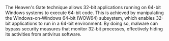 The Heaven's Gate technique allows 32-bit applications running on 64-bit Windows systems to execute 64-bit code. This is achieved by manipulating the Windows-on-Windows 64-bit (WOW64) subsystem, which enables 32-bit applications to run in a 64-bit environment. By doing so, malware can bypass security measures that monitor 32-bit processes, effectively hiding its activities from antivirus software. 
